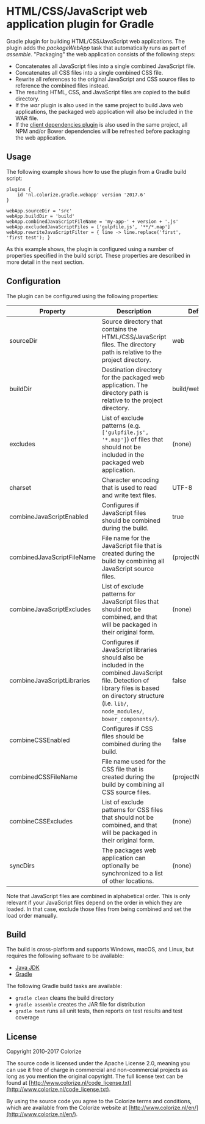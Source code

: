 HTML/CSS/JavaScript web application plugin for Gradle
=====================================================

Gradle plugin for building HTML/CSS/JavaScript web applications. The plugin adds the 
*packageWebApp* task that automatically runs as part of *assemble*. "Packaging" the web 
application consists of the following steps:

  - Concatenates all JavaScript files into a single combined JavaScript file.
  - Concatenates all CSS files into a single combined CSS file.
  - Rewrite all references to the original JavaScript and CSS source files to reference the
    combined files instead.
  - The resulting HTML, CSS, and JavaScript files are copied to the build directory.
  - If the *war* plugin is also used in the same project to build Java web applications, the 
    packaged web application will also be included in the WAR file.
  - If the [client dependencies plugin](https://github.com/craigburke/client-dependencies-gradle)
    is also used in the same project, all NPM and/or Bower dependencies will be refreshed before
    packaging the web application.
    
Usage
-----
    
The following example shows how to use the plugin from a Gradle build script:

    plugins {
    	id 'nl.colorize.gradle.webapp' version '2017.6'
    }
    
    webApp.sourceDir = 'src'
    webApp.buildDir = 'build'
    webApp.combinedJavaScriptFileName = 'my-app-' + version + '.js'
    webApp.excludedJavaScriptFiles = ['gulpfile.js', '**/*.map']
    webApp.rewriteJavaScriptFilter = { line -> line.replace('first', 'first test'); }
    
As this example shows, the plugin is configured using a number of properties specified in the
build script. These properties are described in more detail in the next section. 
    
Configuration
-------------
  
The plugin can be configured using the following properties:

| Property | Description | Default |
|----------|-------------|---------|
| sourceDir | Source directory that contains the HTML/CSS/JavaScript files. The directory path is relative to the project directory. | web |
| buildDir | Destination directory for the packaged web application. The directory path is relative to the project directory. | build/web |
| excludes | List of exclude patterns (e.g. `['gulpfile.js', '*.map']`) of files that should not be included in the packaged web application. | (none) |
| charset | Character encoding that is used to read and write text files. | UTF-8 |
| combineJavaScriptEnabled | Configures if JavaScript files should be combined during the build. | true |
| combinedJavaScriptFileName | File name for the JavaScript file that is created during the build by combining all JavaScript source files. | (projectName).js |
| combineJavaScriptExcludes | List of exclude patterns for JavaScript files that should not be combined, and that will be packaged in their original form. | (none) |
| combineJavaScriptLibraries | Configures if JavaScript libraries should also be included in the combined JavaScript file. Detection of library files is based on directory structure (i.e. `lib/`, `node_modules/`, `bower_components/`). | false |
| combineCSSEnabled | Configures if CSS files should be combined during the build. | false |
| combinedCSSFileName | File name used for the CSS file that is created during the build by combining all CSS source files. | (projectName).css |
| combineCSSExcludes | List of exclude patterns for CSS files that should not be combined, and that will be packaged in their original form. | (none) |
| syncDirs | The packages web application can optionally be synchronized to a list of other locations. | (none) |

Note that JavaScript files are combined in alphabetical order. This is only relevant if your
JavaScript files depend on the order in which they are loaded. In that case, exclude those files
from being combined and set the load order manually.
    
Build
-----
    
The build is cross-platform and supports Windows, macOS, and Linux, but requires the following 
software to be available:

  - [Java JDK](http://java.oracle.com)
  - [Gradle](http://gradle.org)
  
The following Gradle build tasks are available:

  - `gradle clean` cleans the build directory
  - `gradle assemble` creates the JAR file for distribution
  - `gradle test` runs all unit tests, then reports on test results and test coverage

License
-------

Copyright 2010-2017 Colorize

The source code is licensed under the Apache License 2.0, meaning you can use it free of charge 
in commercial and non-commercial projects as long as you mention the original copyright.
The full license text can be found at 
[http://www.colorize.nl/code_license.txt](http://www.colorize.nl/code_license.txt).

By using the source code you agree to the Colorize terms and conditions, which are available 
from the Colorize website at [http://www.colorize.nl/en/](http://www.colorize.nl/en/).
